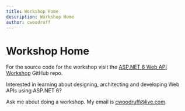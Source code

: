```yaml
---
title: Workshop Home
description: Workshop Home
author: cwoodruff
---
```

# Workshop Home

For the source code for the workshop visit the [ASP.NET 6 Web API Workshop](https://github.com/cwoodruff/aspnet-6-web-api-workshop ) GitHub repo.

Interested in learning about designing, architecting and developing Web APIs using ASP.NET 6?

Ask me about doing a workshop. My email is [cwoodruff@live.com](mailto:cwoodruff@live.com).
